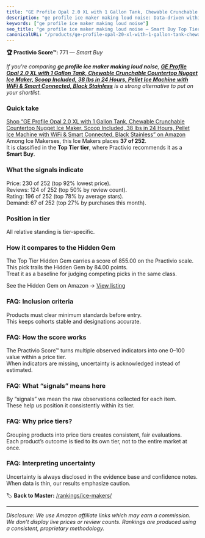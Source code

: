 ```yaml
---
title: "GE Profile Opal 2.0 XL with 1 Gallon Tank, Chewable Crunchable Countertop Nugget Ice Maker, Scoop Included, 38 lbs in 24 Hours, Pellet Ice Machine with WiFi & Smart Connected, Black Stainless"
description: "ge profile ice maker making loud noise: Data-driven within Top Tier ranking using the Practivio Score™. Positioned by quality, value, demand, findability, mome…"
keywords: ["ge profile ice maker making loud noise"]
seo_title: "ge profile ice maker making loud noise — Smart Buy Top Tier (2025)"
canonicalURL: "/products/ge-profile-opal-20-xl-with-1-gallon-tank-chewable-crunchable-countertop-nugget-ice-maker-scoop-included-38-lbs-in-24-hours-pellet-ice-machine-with-wifi-smart-connected-black-stainless-B0DP34TX9V/"
---
```


**🏆 Practivio Score™:** 771 — _Smart Buy_


*If you're comparing **ge profile ice maker making loud noise**, **[GE Profile Opal 2.0 XL with 1 Gallon Tank, Chewable Crunchable Countertop Nugget Ice Maker, Scoop Included, 38 lbs in 24 Hours, Pellet Ice Machine with WiFi & Smart Connected, Black Stainless](https://www.amazon.com/dp/B0DP34TX9V?tag=practivio-20)** is a strong alternative to put on your shortlist.*
### Quick take
[Shop “GE Profile Opal 2.0 XL with 1 Gallon Tank, Chewable Crunchable Countertop Nugget Ice Maker, Scoop Included, 38 lbs in 24 Hours, Pellet Ice Machine with WiFi & Smart Connected, Black Stainless” on Amazon](https://www.amazon.com/dp/B0DP34TX9V?tag=practivio-20)
Among Ice Makerses, this Ice Makers places **37 of 252**.  
It is classified in the **Top Tier tier**, where Practivio recommends it as a **Smart Buy**.

### What the signals indicate
Price: 230 of 252 (top 92% lowest price).  
Reviews: 124 of 252 (top 50% by review count).  
Rating: 196 of 252 (top 78% by average stars).  
Demand: 67 of 252 (top 27% by purchases this month).

### Position in tier
All relative standing is tier-specific.

### How it compares to the Hidden Gem
The Top Tier Hidden Gem carries a score of 855.00 on the Practivio scale.  
This pick trails the Hidden Gem by 84.00 points.  
Treat it as a baseline for judging competing picks in the same class.  

See the Hidden Gem on Amazon → [View listing](https://www.amazon.com/dp/B0964BF4N7?tag=practivio-20)

### FAQ: Inclusion criteria
Products must clear minimum standards before entry.  
This keeps cohorts stable and designations accurate.

### FAQ: How the score works
The Practivio Score™ turns multiple observed indicators into one 0–100 value within a price tier.  
When indicators are missing, uncertainty is acknowledged instead of estimated.

### FAQ: What “signals” means here
By “signals” we mean the raw observations collected for each item.  
These help us position it consistently within its tier.

### FAQ: Why price tiers?
Grouping products into price tiers creates consistent, fair evaluations.  
Each product’s outcome is tied to its own tier, not to the entire market at once.

### FAQ: Interpreting uncertainty
Uncertainty is always disclosed in the evidence base and confidence notes.  
When data is thin, our results emphasize caution.


🏷️ **Back to Master:** [/rankings/ice-makers/](/rankings/ice-makers/)

---
_Disclosure: We use Amazon affiliate links which may earn a commission. We don’t display live prices or review counts. Rankings are produced using a consistent, proprietary methodology._
